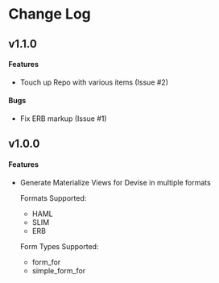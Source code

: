 # Change Log

## v1.1.0

#### Features
- Touch up Repo with various items (Issue #2)

#### Bugs
- Fix ERB markup (Issue #1)

## v1.0.0

#### Features
- Generate Materialize Views for Devise in multiple formats

  Formats Supported:
    - HAML
    - SLIM
    - ERB

  Form Types Supported:
    - form_for
    - simple_form_for
